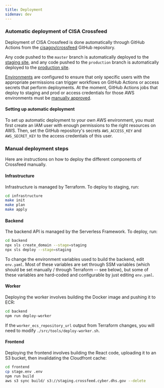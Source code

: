 ```yaml
---
title: Deployment
sidenav: dev
---
```


### Automatic deployment of CISA Crossfeed

Deployment of CISA Crossfeed is done automatically through GitHub Actions from the [cisagov/crossfeed](https://github.com/cisagov/crossfeed) GitHub repository.

Any code pushed to the `master` branch is automatically deployed to the [staging site](https://staging.crossfeed.cyber.dhs.gov/), and any code pushed to the `production` branch is automatically deployed to the [production site](https://crossfeed.cyber.dhs.gov/).

[Environments](https://docs.github.com/en/actions/reference/environments) are configured to ensure that only specific users with the appropriate permissions can trigger workflows on GitHub Actions or access secrets that perform deployments. At the moment, GitHub Actions jobs that deploy to staging and prod or access credentials for those AWS environments must be [manually approved](https://docs.github.com/en/actions/managing-workflow-runs/reviewing-deployments).

#### Setting up automatic deployment

To set up automatic deployment to your own AWS environment, you must first create an IAM user with enough permissions to the right resources on AWS. Then, set the GitHub repository's secrets `AWS_ACCESS_KEY` and `AWS_SECRET_KEY` to the access credentials of this user.

### Manual deployment steps

Here are instructions on how to deploy the different components of Crossfeed manually.

#### Infrastructure

Infrastructure is managed by Terraform. To deploy to staging, run:

```bash
cd infrastructure
make init
make plan
make apply
```

#### Backend

The backend API is managed by the Serverless Framework. To deploy, run:

```bash
cd backend
npx sls create_domain --stage=staging
npx sls deploy --stage=staging
```

To change the environment variables used to build the backend, edit `env.yaml`. Most of these
variables are set through SSM variables (which should be set manually / through Terraform -- see below),
but some of these variables are hard-coded and configurable by just editing `env.yaml`.

#### Worker

Deploying the worker involves building the Docker image and pushing it to ECR:

```bash
cd backend
npm run deploy-worker
```

If the `worker_ecs_repository_url` output from Terraform changes, you will need to modify `./src/tools/deploy-worker.sh`.

#### Frontend

Deploying the frontend involves building the React code, uploading it to an S3 bucket, then invalidating the Cloudfront cache:

```bash
cd frontend
cp stage.env .env
npm run build
aws s3 sync build/ s3://staging.crossfeed.cyber.dhs.gov --delete
```
